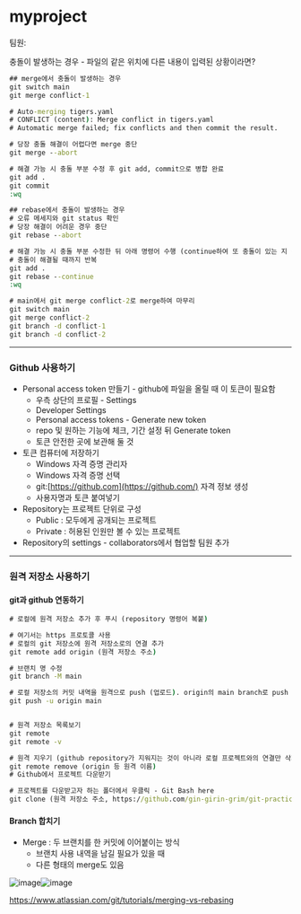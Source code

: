 # **myproject**

팀원: 

충돌이 발생하는 경우 - 파일의 같은 위치에 다른 내용이 입력된 상황이라면?

```cmd
## merge에서 충돌이 발생하는 경우
git switch main
git merge conflict-1

# Auto-merging tigers.yaml
# CONFLICT (content): Merge conflict in tigers.yaml
# Automatic merge failed; fix conflicts and then commit the result.

# 당장 충돌 해결이 어렵다면 merge 중단
git merge --abort

# 해결 가능 시 충돌 부분 수정 후 git add, commit으로 병합 완료
git add .
git commit
:wq

## rebase에서 충돌이 발생하는 경우
# 오류 메세지와 git status 확인
# 당장 해결이 어려운 경우 중단
git rebase --abort

# 해결 가능 시 충돌 부분 수정한 뒤 아래 명령어 수행 (continue하여 또 충돌이 있는 지 찾는다)
# 충돌이 해결될 때까지 반복
git add .
git rebase --continue
:wq

# main에서 git merge conflict-2로 merge하여 마무리
git switch main
git merge conflict-2
git branch -d conflict-1
git branch -d conflict-2
```

------

### **Github 사용하기**

- Personal access token 만들기 - github에 파일을 올릴 때 이 토큰이 필요함
  - 우측 상단의 프로필 - Settings
  - Developer Settings
  - Personal access tokens - Generate new token
  - repo 및 원하는 기능에 체크, 기간 설정 뒤 Generate token
  - 토큰 안전한 곳에 보관해 둘 것
- 토큰 컴퓨터에 저장하기
  - Windows 자격 증명 관리자
  - Windows 자격 증명 선택
  - git:[https://github.com](https://github.com/) 자격 정보 생성
  - 사용자명과 토큰 붙여넣기
- Repository는 프로젝트 단위로 구성
  - Public : 모두에게 공개되는 프로젝트
  - Private : 허용된 인원만 볼 수 있는 프로젝트
- Repository의 settings - collaborators에서 협업할 팀원 추가

------

### **원격 저장소 사용하기**

#### **git과 github 연동하기**

```cmd
# 로컬에 원격 저장소 추가 후 푸시 (repository 명령어 복붙)

# 여기서는 https 프로토콜 사용
# 로컬의 git 저장소에 원격 저장소로의 연결 추가
git remote add origin (원격 저장소 주소)

# 브랜치 명 수정
git branch -M main

# 로컬 저장소의 커밋 내역을 원격으로 push (업로드). origin의 main branch로 push
git push -u origin main


# 원격 저장소 목록보기
git remote
git remote -v

# 원격 지우기 (github repository가 지워지는 것이 아니라 로컬 프로젝트와의 연결만 삭제)
git remote remove (origin 등 원격 이름)
# Github에서 프로젝트 다운받기

# 프로젝트를 다운받고자 하는 폴더에서 우클릭 - Git Bash here
git clone (원격 저장소 주소, https://github.com/gin-girin-grim/git-practice.git)
```

#### **Branch 합치기**

- Merge : 두 브랜치를 한 커밋에 이어붙이는 방식
  - 브랜치 사용 내역을 남길 필요가 있을 때
  - 다른 형태의 merge도 있음



![image](https://github.com/yeotaekyeong/git_test/assets/156942422/2289aecd-55a6-4443-98ab-49966c55dc5d)![image](https://github.com/yeotaekyeong/git_test/assets/156942422/44ac215d-2398-42b2-af6c-364ec6fbc461)


https://www.atlassian.com/git/tutorials/merging-vs-rebasing